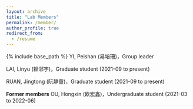 ```yaml
---
layout: archive
title: "Lab Members"
permalink: /member/
author_profile: true
redirect_from:
  - /resume
---
```


{% include base_path %}
YI, Peishan (易培珊)，Group leader <br>

LAI, Linyu (赖邻宇)，Graduate student (2021-09 to present)   <br>

RUAN, Jingtong (阮静童)，Graduate student (2021-09 to present)   <br>

<b>Former members</b>
OU, Hongxin (欧宏鑫)，Undergraduate student (2021-03 to 2022-06)<br>
